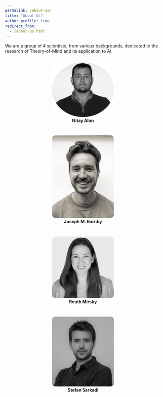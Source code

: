 ```yaml
---
permalink: /about-us/
title: "About Us"
author_profile: true
redirect_from: 
  - /about-us.html
---
```


We are a group of 4 scientists, from various backgrounds, dedicated to the research of Theory-of-Mind and its application to AI.

<div style="display: flex; flex-wrap: wrap; justify-content: center; align-items: center; gap: 40px; margin-top: 2em; margin-bottom: 2em; max-width: 600px; margin-left: auto; margin-right: auto;">
  <div style="flex: 0 1 240px; text-align: center;">
    <img src="../images/NitayAlon.png" alt="Nitay Alon" style="width:200px; border-radius: 10px;"><br>
    <b>Nitay Alon</b>
  </div>
  <div style="flex: 0 1 240px; text-align: center;">
    <img src="../images/JoeBarnby.jpg" alt="Joe Barnby" style="width:200px; border-radius: 10px;"><br>
    <b>Joseph M. Barnby</b>
  </div>
  <div style="flex: 0 1 240px; text-align: center;">
    <img src="../images/Reuth-grayscale-small.jpg" alt="Reuth Mirsky" style="width:200px; border-radius: 10px;"><br>
    <b>Reuth Mirsky</b>
  </div>
  <div style="flex: 0 1 240px; text-align: center;">
    <img src="../images/Stefan_profile.jpeg" alt="Stefan Sarkadi" style="width:200px; border-radius: 10px;"><br>
    <b>Stefan Sarkadi</b>
  </div>
</div>
